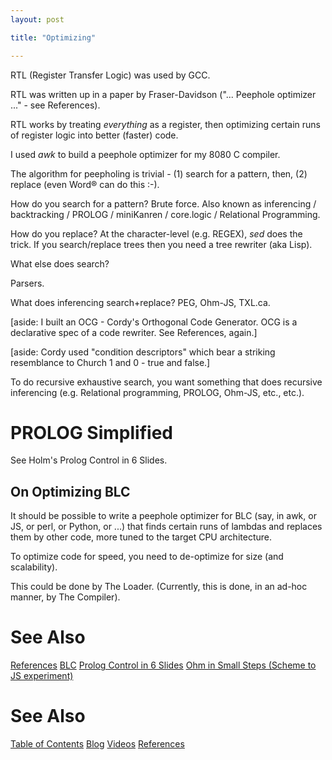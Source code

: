 ```yaml
---
layout: post

title: "Optimizing"

---
```

RTL (Register Transfer Logic) was used by GCC.

RTL was written up in a paper by Fraser-Davidson ("... Peephole optimizer ..." - see References).

RTL works by treating *everything* as a register, then optimizing certain runs of register logic into better (faster) code.

I used *awk* to build a peephole optimizer for my 8080 C compiler.

The algorithm for peepholing is trivial - (1) search for a pattern, then, (2) replace (even Word® can do this :-).

How do you search for a pattern?  Brute force.  Also known as inferencing / backtracking / PROLOG / miniKanren / core.logic / Relational Programming.

How do you replace?  At the character-level (e.g. REGEX), *sed* does the trick.  If you search/replace trees then you need a tree rewriter (aka Lisp).

What else does search?  

Parsers.

What does inferencing search+replace?  PEG, Ohm-JS, TXL.ca.

[aside: I built an OCG - Cordy's Orthogonal Code Generator.  OCG is a declarative spec of a code rewriter.  See References, again.]

[aside: Cordy used "condition descriptors" which bear a striking resemblance to Church 1 and 0 - true and false.]

To do recursive exhaustive search, you want something that does recursive inferencing (e.g. Relational programming, PROLOG, Ohm-JS, etc., etc.).

# PROLOG Simplified

See Holm's Prolog Control in 6 Slides.

## On Optimizing BLC

It should be possible to write a peephole optimizer for BLC (say, in awk, or JS, or perl, or Python, or ...) that finds certain runs of lambdas and replaces them by other code, more tuned to the target CPU architecture.

To optimize code for speed, you need to de-optimize for size (and scalability).

This could be done by The Loader.  (Currently, this is done, in an ad-hoc manner, by The Compiler).

# See Also
[References](https://guitarvydas.github.io/2021/01/14/References.html)
[BLC](https://justine.lol/lambda/)
[Prolog Control in 6 Slides](https://www.t3x.org/bits/prolog6.html)
[Ohm in Small Steps (Scheme to JS experiment)](https://computingsimplicity.neocities.org/blogs/OhmInSmallSteps.pdf)
# See Also

[Table of Contents](https://guitarvydas.github.io/2021/12/10/Table-of-Contents-Dec-01-2021.html)
[Blog](https://guitarvydas.github.io)
[Videos](https://www.youtube.com/channel/UC9EJr0nKHwadbHUtc5zHdmQ/videos)
[References](https://guitarvydas.github.io/2021/01/14/References.html)

<script src="https://utteranc.es/client.js" 
        repo="guitarvydas/guitarvydas.github.io" 
        issue-term="pathname" 
        theme="github-light" 
        crossorigin="anonymous" 
        async> 
</script> 
